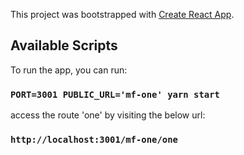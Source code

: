 This project was bootstrapped with [Create React App](https://github.com/facebook/create-react-app).

## Available Scripts

To run the app, you can run:

### `PORT=3001 PUBLIC_URL='mf-one' yarn start`

access the route 'one' by visiting the below url:

### `http://localhost:3001/mf-one/one`